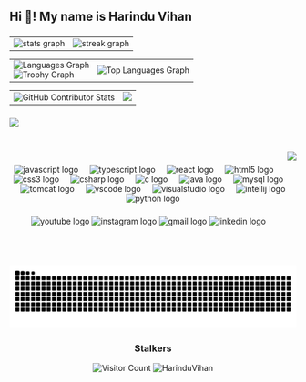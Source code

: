 <h2 align="left">Hi 👋! My name is Harindu Vihan</h2>

<!-- HTML -->
<!--
<img src="./kaggle-badges/CompetitionsRank/plastic-black.svg" />
<img src="./kaggle-plates/Competitions/white.svg" />  -->

###

<div align="center">
<table>
    <tr>
      <td>
        <img src="https://github-readme-stats.vercel.app/api?username=HarinduVihan&hide_title=false&hide_rank=false&show_icons=true&include_all_commits=true&count_private=true&disable_animations=false&theme=great-gatsby&locale=en&hide_border=true" height="150" alt="stats graph"  />
      </td>
      <td>
        <img src="https://streak-stats.demolab.com?user=HarinduVihan&locale=en&mode=daily&theme=great-gatsby&hide_border=true&border_radius=5" height="150" alt="streak graph" />
      </td>
    </tr>
</table>
</div>

<div align=center>
<table>
  <tr>
    <td>
      <div align=center>
      <img src="https://github-readme-stats.vercel.app/api/top-langs?username=HarinduVihan&locale=en&hide_title=false&layout=compact&card_width=320&langs_count=5&theme=great-gatsby&hide_border=true" height="150" alt="Languages Graph" />
      </div>
      <img src="https://github-profile-trophy.vercel.app/?username=HarinduVihan&theme=dracula&column=4&row=3&margin-w=2&margin-h=1&no-frame=true&no-bg=true" alt="Trophy Graph" />
    </td>
    <td>
      <img src="https://readme-stats-fork-mauve.vercel.app/api/top-langs/?username=HarinduVihan&theme=great-gatsby&hide_border=false&no-bg=true&no-frame=true&langs_count=6" alt="Top Languages Graph" />
    </td>
  </tr>
</table>
</div>

<div align=center>
<table>
  <tr>
   <td>
    <img src="https://github-contributor-stats.vercel.app/api?username=HarinduVihan&limit=5&theme=dracula&combine_all_yearly_contributions=true" alt="GitHub Contributor Stats">
   </td>
   <td>
     <img height="235" src="https://wallpaperaccess.com/full/8030187.jpg"  />
   </td>
  </tr>   
</table>
</div>

###

<div alighn="center">
    <img src="https://github-readme-activity-graph.vercel.app/graph?username=HarinduVihan&theme=tokyo-night&"/>
</div>

###

<br clear="both">

<img align="right" height="200" src="https://i.imgflip.com/65efzo.gif"  />

###

<div align="center">
  <img src="https://cdn.jsdelivr.net/gh/devicons/devicon/icons/javascript/javascript-original.svg" height="30" alt="javascript logo"  />
  <img width="12" />
  <img src="https://cdn.jsdelivr.net/gh/devicons/devicon/icons/typescript/typescript-original.svg" height="30" alt="typescript logo"  />
  <img width="12" />
  <img src="https://cdn.jsdelivr.net/gh/devicons/devicon/icons/react/react-original.svg" height="30" alt="react logo"  />
  <img width="12" />
  <img src="https://cdn.jsdelivr.net/gh/devicons/devicon/icons/html5/html5-original.svg" height="30" alt="html5 logo"  />
  <img width="12" />
  <img src="https://cdn.jsdelivr.net/gh/devicons/devicon/icons/css3/css3-original.svg" height="30" alt="css3 logo"  />
  <img width="12" />
  <img src="https://cdn.jsdelivr.net/gh/devicons/devicon/icons/csharp/csharp-original.svg" height="30" alt="csharp logo"  />
  <img width="12" />
  <img src="https://cdn.jsdelivr.net/gh/devicons/devicon/icons/c/c-original.svg" height="30" alt="c logo"  />
  <img width="12" />
  <img src="https://cdn.jsdelivr.net/gh/devicons/devicon/icons/java/java-original.svg" height="30" alt="java logo"  />
  <img width="12" />
  <img src="https://cdn.jsdelivr.net/gh/devicons/devicon/icons/mysql/mysql-original.svg" height="30" alt="mysql logo"  />
  <img width="12" />
  <img src="https://cdn.jsdelivr.net/gh/devicons/devicon/icons/tomcat/tomcat-original.svg" height="30" alt="tomcat logo"  />
  <img width="12" />
  <img src="https://cdn.jsdelivr.net/gh/devicons/devicon/icons/vscode/vscode-original.svg" height="30" alt="vscode logo"  />
  <img width="12" />
  <img src="https://cdn.jsdelivr.net/gh/devicons/devicon/icons/visualstudio/visualstudio-plain.svg" height="30" alt="visualstudio logo"  />
  <img width="12" />
  <img src="https://cdn.jsdelivr.net/gh/devicons/devicon/icons/intellij/intellij-original.svg" height="30" alt="intellij logo"  />
  <img width="12" />
  <img src="https://cdn.jsdelivr.net/gh/devicons/devicon/icons/python/python-original.svg" height="30" alt="python logo"  />
</div>

###

<div align="center">
  <img src="https://img.shields.io/static/v1?message=Youtube&logo=youtube&label=&color=FF0000&logoColor=white&labelColor=&style=for-the-badge" height="35" alt="youtube logo"  />
  <img src="https://img.shields.io/static/v1?message=Instagram&logo=instagram&label=&color=E4405F&logoColor=white&labelColor=&style=for-the-badge" height="35" alt="instagram logo"  />
  <img src="https://img.shields.io/static/v1?message=Gmail&logo=gmail&label=&color=D14836&logoColor=white&labelColor=&style=for-the-badge" height="35" alt="gmail logo"  />
  <img src="https://img.shields.io/static/v1?message=LinkedIn&logo=linkedin&label=&color=0077B5&logoColor=white&labelColor=&style=for-the-badge" height="35" alt="linkedin logo"  />
</div>

###

<br clear="both">

<img src="https://raw.githubusercontent.com/HarinduVihan/HarinduVihan/output/snake.svg" alt="Snake animation" />

<!---![@Harindu-gru #30NitesOfCode](https://www.codedex.io/api/petStatus?user=Harindu)--->

###

<div align="center">
  <h3>Stalkers</h3>
  <img src="https://profile-counter.deno.dev/HarinduVihan/count.svg" alt="Visitor Count" />
  <img src="https://komarev.com/ghpvc/?username=HarinduVihan&label=Stalkers&color=2ec27e&style=for-the-badge" alt="HarinduVihan" width="0" height="0" />  <!--- hidden by width="0" height="0" --->
</div>


